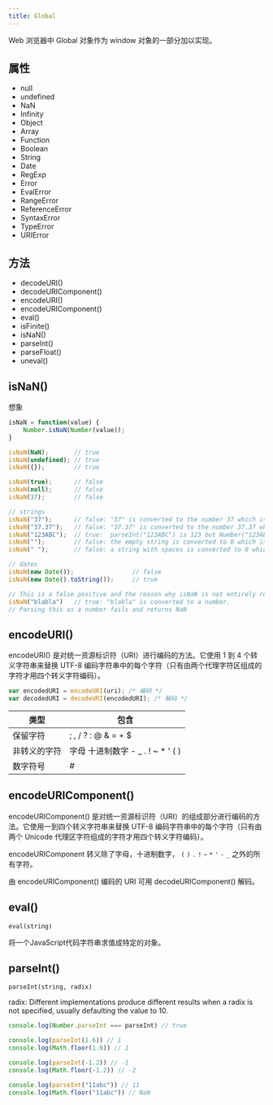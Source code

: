 ```yaml
---
title: Global
---
```


Web 浏览器中 Global 对象作为 window 对象的一部分加以实现。

## 属性

* null
* undefined
* NaN
* Infinity
* Object
* Array
* Function
* Boolean
* String
* Date
* RegExp
* Error
* EvalError
* RangeError
* ReferenceError
* SyntaxError
* TypeError
* URIError

## 方法

* decodeURI()
* decodeURIComponent()
* encodeURI()
* encodeURIComponent()
* eval()
* isFinite()
* isNaN()
* parseInt()
* parseFloat()
* uneval()

## isNaN()

想象

```javascript
isNaN = function(value) {
    Number.isNaN(Number(value));
}
```

```javascript
isNaN(NaN);       // true
isNaN(undefined); // true
isNaN({});        // true

isNaN(true);      // false
isNaN(null);      // false
isNaN(37);        // false

// strings
isNaN("37");      // false: "37" is converted to the number 37 which is not NaN
isNaN("37.37");   // false: "37.37" is converted to the number 37.37 which is not NaN
isNaN("123ABC");  // true:  parseInt("123ABC") is 123 but Number("123ABC") is NaN
isNaN("");        // false: the empty string is converted to 0 which is not NaN
isNaN(" ");       // false: a string with spaces is converted to 0 which is not NaN

// dates
isNaN(new Date());                // false
isNaN(new Date().toString());     // true

// This is a false positive and the reason why isNaN is not entirely reliable
isNaN("blabla")   // true: "blabla" is converted to a number.
// Parsing this as a number fails and returns NaN
```

## encodeURI()

encodeURI() 是对统一资源标识符（URI）进行编码的方法。它使用 1 到 4 个转义字符串来替换 UTF-8 编码字符串中的每个字符（只有由两个代理字符区组成的字符才用四个转义字符编码）。

```javascript
var encodedURI = encodeURI(uri); /* 编码 */
var decodedURI = decodeURI(encodedURI); /* 解码 */
```

| 类型         | 包含                        |
|--------------|-----------------------------|
| 保留字符     | ; , / ? : @ & = + $         |
| 非转义的字符 | 字母 十进制数字 - _ . ! ~ * ' ( ) |
| 数字符号     | #                           |

## encodeURIComponent()

encodeURIComponent() 是对统一资源标识符（URI）的组成部分进行编码的方法。它使用一到四个转义字符串来替换 UTF-8 编码字符串中的每个字符（只有由两个 Unicode 代理区字符组成的字符才用四个转义字符编码）。

encodeURIComponent 转义除了字母，十进制数字， `(` `)` `.` `!` `~` `*` `'` `-` `_` 之外的所有字符。

由 encodeURIComponent() 编码的 URI 可用 decodeURIComponent() 解码。

## eval()

`eval(string)`

将一个JavaScript代码字符串求值成特定的对象。

## parseInt()

`parseInt(string, radix)`

radix: Different implementations produce different results when a radix is not specified, usually defaulting the value to 10.

``` javascript
console.log(Number.parseInt === parseInt) // true

console.log(parseInt(1.6)) // 1
console.log(Math.floor(1.6)) // 1

console.log(parseInt(-1.2)) // -1
console.log(Math.floor(-1.2)) // -2

console.log(parseInt("11abc")) // 11
console.log(Math.floor("11abc")) // NaN
```
